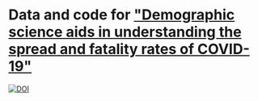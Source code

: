 # Data and code for ["Demographic science aids in understanding the spread and fatality rates of COVID-19"](https://www.pnas.org/content/117/18/9696/)
[![DOI](https://zenodo.org/badge/327442313.svg)](https://zenodo.org/badge/latestdoi/327442313)


